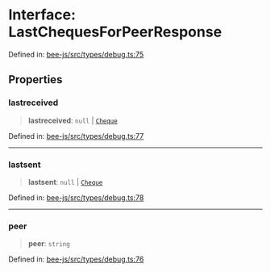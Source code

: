 # Interface: LastChequesForPeerResponse

Defined in: [bee-js/src/types/debug.ts:75](https://github.com/ethersphere/bee-js/blob/3abbe2b1b264d6b586511a56e93badb2236bd09d/src/types/debug.ts#L75)

## Properties

### lastreceived

> **lastreceived**: `null` \| [`Cheque`](Cheque.md)

Defined in: [bee-js/src/types/debug.ts:77](https://github.com/ethersphere/bee-js/blob/3abbe2b1b264d6b586511a56e93badb2236bd09d/src/types/debug.ts#L77)

***

### lastsent

> **lastsent**: `null` \| [`Cheque`](Cheque.md)

Defined in: [bee-js/src/types/debug.ts:78](https://github.com/ethersphere/bee-js/blob/3abbe2b1b264d6b586511a56e93badb2236bd09d/src/types/debug.ts#L78)

***

### peer

> **peer**: `string`

Defined in: [bee-js/src/types/debug.ts:76](https://github.com/ethersphere/bee-js/blob/3abbe2b1b264d6b586511a56e93badb2236bd09d/src/types/debug.ts#L76)
